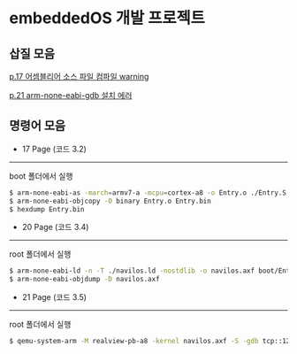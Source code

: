 # embeddedOS 개발 프로젝트

## 삽질 모음

[p.17 어셈블리어 소스 파일 컴파일 warning](https://852completed.tistory.com/92)

[p.21 arm-none-eabi-gdb 설치 에러](https://852completed.tistory.com/93)

## 명령어 모음

* 17 Page (코드 3.2)
---
boot 폴더에서 실행
```bash
$ arm-none-eabi-as -march=armv7-a -mcpu=cortex-a8 -o Entry.o ./Entry.S
$ arm-none-eabi-objcopy -O binary Entry.o Entry.bin
$ hexdump Entry.bin
```


* 20 Page (코드 3.4)
---
root 폴더에서 실행
```bash
$ arm-none-eabi-ld -n -T ./navilos.ld -nostdlib -o navilos.axf boot/Entry.o
$ arm-none-eabi-objdump -D navilos.axf
```


* 21 Page (코드 3.5)
---
root 폴더에서 실행
```bash
$ qemu-system-arm -M realview-pb-a8 -kernel navilos.axf -S -gdb tcp::1234,ipv4
```
